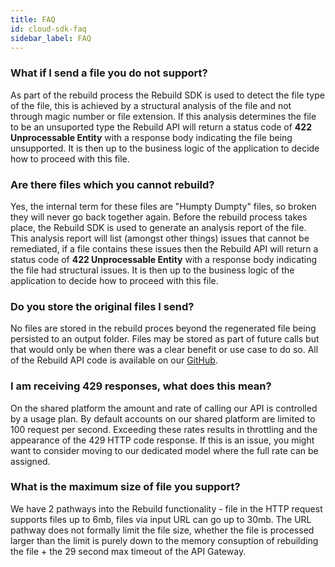```yaml
---
title: FAQ
id: cloud-sdk-faq
sidebar_label: FAQ
---
```



### What if I send a file you do not support?

As part of the rebuild process the Rebuild SDK is used to detect the file type of the file, this is achieved by a structural analysis of the file and not through magic number or file extension. If this analysis determines the file to be an unsuported type the Rebuild API will return a status code of **422 Unprocessable Entity** with a response body indicating the file being unsupported. It is then up to the business logic of the application to decide how to proceed with this file.

### Are there files which you cannot rebuild?

Yes, the internal term for these files are "Humpty Dumpty" files, so broken they will never go back together again. Before the rebuild process takes place, the Rebuild SDK is used to generate an analysis report of the file. This analysis report will list (amongst other things) issues that cannot be remediated, if a file contains these issues then the Rebuild API will return a status code of **422 Unprocessable Entity** with a response body indicating the file had structural issues. It is then up to the business logic of the application to decide how to proceed with this file.

### Do you store the original files I send?
No files are stored in the rebuild proces beyond the regenerated file being persisted to an output folder. Files may be stored as part of future calls but that would only be when there was a clear benefit or use case to do so. All of the Rebuild API code is available on our [GitHub](https://github.com/filetrust).

### I am receiving 429 responses, what does this mean?
On the shared platform the amount and rate of calling our API is controlled by a usage plan. By default accounts on our shared platform are limited to 100 request per second. Exceeding these rates results in throttling and the appearance of the 429 HTTP code response. If this is an issue, you might want to consider moving to our dedicated model where the full rate can be assigned.

### What is the maximum size of file you support?
We have 2 pathways into the Rebuild functionality - file in the HTTP request supports files up to 6mb, files via input URL can go up to 30mb. The URL pathway does not formally limit the file size, whether the file is processed larger than the limit is purely down to the memory consuption of rebuilding the file + the 29 second max timeout of the API Gateway.